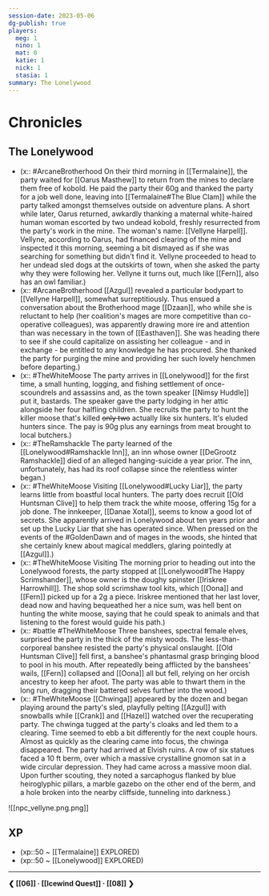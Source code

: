 ```yaml
---
session-date: 2023-05-06
dg-publish: true
players: 
  meg: 1
  nino: 1
  mat: 0
  katie: 1
  nick: 1
  stasia: 1
summary: The Lonelywood
---
```

# Chronicles
## The Lonelywood
- (x:: #ArcaneBrotherhood On their third morning in [[Termalaine]], the party waited for [[Oarus Masthew]] to return from the mines to declare them free of kobold. He paid the party their 60g and thanked the party for a job well done, leaving into [[Termalaine#The Blue Clam]] while the party talked amongst themselves outside on adventure plans. A short while later, Oarus returned, awkardly thanking a maternal white-haired human woman escorted by two undead kobold, freshly resurrected from the party's work in the mine. The woman's name: [[Vellyne Harpell]]. Vellyne, according to Oarus, had financed clearing of the mine and inspected it this morning, seeming a bit dismayed as if she was searching for something but didn't find it. Vellyne proceeded to head to her undead sled dogs at the outskirts of town, when she asked the party why they were following her. Vellyne it turns out, much like [[Fern]], also has an owl familiar.)
- (x:: #ArcaneBrotherhood [[Azgul]] revealed a particular bodypart to [[Vellyne Harpell]], somewhat surreptitiously. Thus ensued a conversation about the Brotherhood mage [[Dzaan]], who while she is reluctant to help (her coalition's mages are more competitive than co-operative colleagues), was apparently drawing more ire and attention than was necessary in the town of [[Easthaven]]. She was heading there to see if she could capitalize on assisting her colleague - and in exchange - be entitled to any knowledge he has procured. She thanked the party for purging the mine and providing her such lovely henchmen before departing.)
- (x:: #TheWhiteMoose The party arrives in [[Lonelywood]] for the first time, a small hunting, logging, and fishing settlement of once-scoundrels and assassins and, as the town speaker [[Nimsy Huddle]] put it, bastards. The speaker gave the party lodging in her attic alongside her four halfling children. She recruits the party to hunt the killer moose that's killed ~~only two~~ actually like six hunters. It's eluded hunters since. The pay is 90g plus any earnings from meat brought to local butchers.) 
- (x:: #TheRamshackle The party learned of the [[Lonelywood#Ramshackle Inn]], an inn whose owner [[DeGrootz Ramshackle]] died of an alleged hanging-suicide a year prior. The inn, unfortunately, has had its roof collapse since the relentless winter began.)
- (x:: #TheWhiteMoose Visiting [[Lonelywood#Lucky Liar]], the party learns little from boastful local hunters. The party does recruit [[Old Huntsman Clive]] to help them track the white moose, offering 15g for a job done. The innkeeper, [[Danae Xotal]], seems to know a good lot of secrets. She apparently arrived in Lonelywood about ten years prior and set up the Lucky Liar that she has operated since. When pressed on the events of the #GoldenDawn and of mages in the woods, she hinted that she certainly knew about magical meddlers, glaring pointedly at [[Azgul]].)
- (x:: #TheWhiteMoose Visiting The morning prior to heading out into the Lonelywood forests, the party stopped at [[Lonelywood#The Happy Scrimshander]], whose owner is the doughy spinster [[Iriskree Harrowhill]]. The shop sold scrimshaw tool kits, which [[Oona]] and [[Fern]] picked up for a 2g a piece. Iriskree mentioned that her last lover, dead now and having bequeathed her a nice sum, was hell bent on hunting the white moose, saying that he could speak to animals and that listening to the forest would guide his path.)
- (x:: #battle #TheWhiteMoose Three banshees, spectral female elves, surprised the party in the thick of the misty woods. The less-than-corporeal banshee resisted the party's physical onslaught. [[Old Huntsman Clive]] fell first, a banshee's phantasmal grasp bringing blood to pool in his mouth. After repeatedly being afflicted by the banshees' wails, [[Fern]] collapsed and [[Oona]] all but fell, relying on her orcish ancestry to keep her afoot. The party was able to thwart them in the long run, dragging their battered selves further into the wood.)
- (x:: #TheWhiteMoose [[Chwinga]] appeared by the dozen and began playing around the party's sled, playfully pelting [[Azgul]] with snowballs while [[Crank]] and [[Hazel]] watched over the recuperating party. The chwinga tugged at the party's cloaks and led them to a clearing. Time seemed to ebb a bit differently for the next couple hours. Almost as quickly as the clearing came into focus, the chwinga disappeared. The party had arrived at Elvish ruins. A row of six statues faced a 10 ft berm, over which a massive crystalline gnomon sat in a wide circular depression. They had came across a massive moon dial. Upon further scouting, they noted a sarcaphogus flanked by blue heiroglyphic pillars, a marble gazebo on the other end of the berm, and a hole broken into the nearby cliffside, tunneling into darkness.)

![[npc_vellyne.png.png]]

## XP
- (xp::50 ~ [[Termalaine]] EXPLORED)
- (xp::50 ~ [[Lonelywood]] EXPLORED)

---
**❮ [[06]] · [[Icewind Quest]]  ·  [[08]] ❯**
